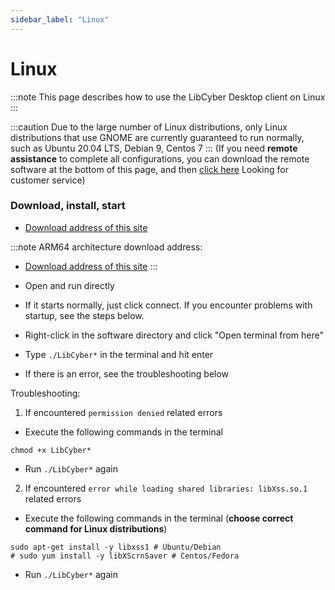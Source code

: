 ```yaml
---
sidebar_label: "Linux"
---
```

# Linux

:::note
This page describes how to use the LibCyber ​​Desktop client on Linux
:::

:::caution
Due to the large number of Linux distributions, only Linux distributions that use GNOME are currently guaranteed to run normally, such as Ubuntu 20.04 LTS, Debian 9, Centos 7
:::
(If you need **remote assistance** to complete all configurations, you can download the remote software at the bottom of this page, and then [click here](https://go.crisp.chat/chat/embed/?website_id=9bf1c6d9-b23b-4b0c-95aa-fbeac29d2be6) Looking for customer service)


### Download, install, start

- [Download address of this site](https://panel.libcyber.xyz/clients/LibCyber-V1.2.6.AppImage)

:::note
ARM64 architecture download address:
- [Download address of this site](https://panel.libcyber.xyz/clients/LibCyber-V1.2.6-arm64.AppImage)
:::

- Open and run directly

- If it starts normally, just click connect. If you encounter problems with startup, see the steps below.

- Right-click in the software directory and click "Open terminal from here"

- Type `./LibCyber*` in the terminal and hit enter

- If there is an error, see the troubleshooting below

Troubleshooting:

1. If encountered `permission denied` related errors

- Execute the following commands in the terminal
```shell
chmod +x LibCyber*
```
- Run `./LibCyber*` again

2. If encountered `error while loading shared libraries: libXss.so.1` related errors

- Execute the following commands in the terminal (**choose correct command for Linux distributions**)
```shell
sudo apt-get install -y libxss1 # Ubuntu/Debian
# sudo yum install -y libXScrnSaver # Centos/Fedora
```

- Run `./LibCyber*` again